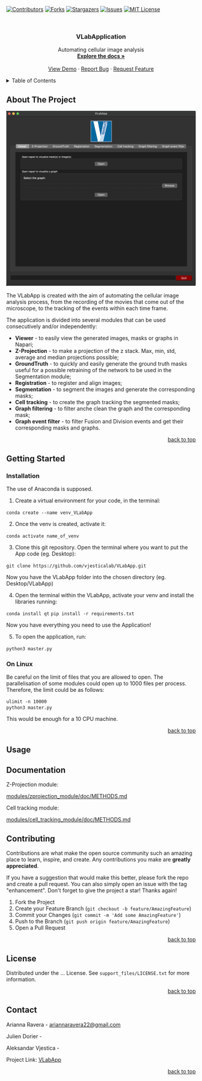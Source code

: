 <a name="readme-top"></a>
<!-- PROJECT SHIELDS -->
<!--
*** I'm using markdown "reference style" links for readability.
*** Reference links are enclosed in brackets [ ] instead of parentheses ( ).
*** See the bottom of this document for the declaration of the reference variables
*** for contributors-url, forks-url, etc. This is an optional, concise syntax you may use.
*** https://www.markdownguide.org/basic-syntax/#reference-style-links
-->
[![Contributors][contributors-shield]][contributors-url]
[![Forks][forks-shield]][forks-url]
[![Stargazers][stars-shield]][stars-url]
[![Issues][issues-shield]][issues-url]
[![MIT License][license-shield]][license-url]
<!--[![LinkedIn][linkedin-shield]][linkedin-url]-->



<!-- PROJECT LOGO -->
<br />
<div align="center">
  <h3 align="center">VLabApplication</h3>

  <p align="center">
    Automating cellular image analysis
    <br />
    <a href="https://github.com/vjesticalab/Application"><strong>Explore the docs »</strong></a>
    <br />
    <br />
    <a href="https://github.com/vjesticalab/Application">View Demo</a>
    ·
    <a href="https://github.com/othneildrew/Best-README-Template/issues">Report Bug</a>
    ·
    <a href="https://github.com/othneildrew/Best-README-Template/issues">Request Feature</a>
  </p>
</div>

<!-- TABLE OF CONTENTS -->
<details>
  <summary>Table of Contents</summary>
  <ol>
    <li>
      <a href="#about-the-project">About The Project</a>
      <ul>
        <li><a href="#built-with">Built With</a></li>
      </ul>
    </li>
    <li>
      <a href="#getting-started">Getting Started</a>
      <ul>
        <li><a href="#prerequisites">Prerequisites</a></li>
        <li><a href="#installation">Installation</a></li>
      </ul>
    </li>
    <li><a href="#usage">Usage</a></li>
    <li><a href="#contributing">Contributing</a></li>
    <li><a href="#license">License</a></li>
    <li><a href="#contact">Contact</a></li>
    <li><a href="#acknowledgments">Acknowledgments</a></li>
  </ol>
</details>

<!-- ABOUT THE PROJECT -->
## About The Project

<div align="center"><img src="support_files/Screenshot.png" alt="Logo" width="600"></div>

The VLabApp is created with the aim of automating the cellular image analysis process, from the recording of the movies that come out of the microscope, to the tracking of the events within each time frame.

The application is divided into several modules that can be used consecutively and/or independently:
* <b>Viewer</b> - to easily view the generated images, masks or graphs in Napari;
* <b>Z-Projection</b> - to make a projection of the z stack. Max, min, std, average and median projections possible;
* <b>GroundTruth</b> - to quickly and easily generate the ground truth masks useful for a possible retraining of the network to be used in the Segmentation module;
* <b>Registration</b> - to register and align images;
* <b>Segmentation</b> - to segment the images and generate the corresponding masks;
* <b>Cell tracking</b> - to create the graph tracking the segmented masks;
* <b>Graph filtering</b> - to filter anche clean the graph and the corresponding mask;
* <b>Graph event filter</b> - to filter Fusion and Division events and get their corresponding masks and graphs.

<p align="right"><a href="#readme-top">back to top</a></p>


<!-- GETTING STARTED -->
## Getting Started

### Installation
The use of Anaconda is supposed.
 
1. Create a virtual environment for your code, in the terminal: 

  `conda create --name venv_VLabApp`
 
2. Once the venv is created, activate it: 
 
  `conda activate name_of_venv`

3. Clone this git repository. Open the terminal where you want to put the App code (eg. Desktop): 

  `git clone https://github.com/vjesticalab/VLabApp.git`
 
Now you have the VLabApp folder into the chosen directory (eg. Desktop/VLabApp)
 
4. Open the terminal within the VLabApp, activate your venv and install the libraries running:

  `conda install qt`
  `pip install -r requirements.txt`
 
Now you have everything you need to use the Application!

5. To open the application, run:
  
  `python3 master.py`


### On Linux

Be careful on the limit of files that you are allowed to open. The parallelisation of some modules could open up to 1000 files per process. 
Therefore, the limit could be as follows:

  ```
  ulimit -n 10000
  python3 master.py
  ```

This would be enough for a 10 CPU machine.

<p align="right"><a href="#readme-top">back to top</a></p>


<!-- USAGE EXAMPLES -->
## Usage

<!-- 
Useful examples of how the application can be used. Additional screenshots, code examples and demos. Also link to more resources.

_For more examples, please refer to the [Documentation](https://example.com)_

<p align="right"><a href="#readme-top">back to top</a></p>
-->

<!-- METHODS DESCRIPTION -->
## Documentation

Z-Projection module:

[modules/zprojection_module/doc/METHODS.md](modules/zprojection_module/doc/METHODS.md)

Cell tracking module:

[modules/cell_tracking_module/doc/METHODS.md](modules/cell_tracking_module/doc/METHODS.md)

<!-- CONTRIBUTING -->
## Contributing

Contributions are what make the open source community such an amazing place to learn, inspire, and create. Any contributions you make are **greatly appreciated**.

If you have a suggestion that would make this better, please fork the repo and create a pull request. You can also simply open an issue with the tag "enhancement".
Don't forget to give the project a star! Thanks again!

1. Fork the Project
2. Create your Feature Branch (`git checkout -b feature/AmazingFeature`)
3. Commit your Changes (`git commit -m 'Add some AmazingFeature'`)
4. Push to the Branch (`git push origin feature/AmazingFeature`)
5. Open a Pull Request

<p align="right"><a href="#readme-top">back to top</a></p>


<!-- LICENSE -->
## License

Distributed under the ... License. See `support_files/LICENSE.txt` for more information.

<p align="right"><a href="#readme-top">back to top</a></p>


<!-- CONTACT -->
## Contact

Arianna Ravera - ariannaravera22@gmail.com

Julien Dorier - 

Aleksandar Vjestica - 

Project Link: [VLabApp](https://github.com/vjesticalab/VLabApp)

<p align="right"><a href="#readme-top">back to top</a></p>


<!-- ACKNOWLEDGMENTS 
## Acknowledgments

Space to list helpful resources and would like to give credit to. I've included a few of my favorites to kick things off!

* [Choose an Open Source License](https://choosealicense.com)
* [GitHub Pages eg.Cellpose](https://pages.github.com)

<p align="right"><a href="#readme-top">back to top</a></p>
-->


<!-- MARKDOWN LINKS & IMAGES -->
<!-- https://www.markdownguide.org/basic-syntax/#reference-style-links -->
[contributors-shield]: https://img.shields.io/github/contributors/vjesticalab/Application.svg?style=for-the-badge
[contributors-url]: https://github.com/vjesticalab/Application/graphs/contributors
[forks-shield]: https://img.shields.io/github/forks/vjesticalab/Application.svg?style=for-the-badge
[forks-url]: https://github.com/vjesticalab/Application/network/members
[stars-shield]: https://img.shields.io/github/stars/vjesticalab/Application.svg?style=for-the-badge
[stars-url]: https://github.com/vjesticalab/Application/stargazers
[issues-shield]: https://img.shields.io/github/issues/vjesticalab/Application.svg?style=for-the-badge
[issues-url]: https://github.com/vjesticalab/Application/issues
[license-shield]: https://img.shields.io/github/license/vjesticalab/Application.svg?style=for-the-badge
[license-url]: https://github.com/vjesticalab/Application/blob/master/LICENSE.txt
[linkedin-shield]: https://img.shields.io/badge/-LinkedIn-black.svg?style=for-the-badge&logo=linkedin&colorB=555
[linkedin-url]: https://www.linkedin.com/in/arianna-ravera-3a082917b
[product-screenshot]: support_files/Screenshot.png
[Python.com]: https://img.shields.io/badge/python-35495E?style=for-the-badge&logo=python&logoColor=green
[Python-url]: [https://pythonprogramminglanguage.com]
<!-- [JQuery.com]: https://img.shields.io/badge/jQuery-0769AD?style=for-the-badge&logo=jquery&logoColor=white
[JQuery-url]: https://jquery.com  -->
